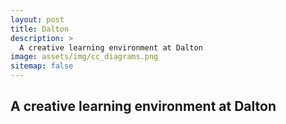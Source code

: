 ```yaml
---
layout: post
title: Dalton
description: >
  A creative learning environment at Dalton
image: assets/img/cc_diagrams.png
sitemap: false
---
```


## A creative learning environment at Dalton

